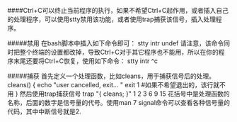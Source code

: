 ####Ctrl+C可以终止当前程序的执行，如果不希望Ctrl+C起作用，或者插入自己的处理程序，可以使用stty禁用该功能，或者使用trap捕获该信号，插入处理程序。


#####禁用
    在bash脚本中插入如下命令即可：
    stty intr undef
    请注意，该命令同时把整个终端的设置都改掉，导致Ctrl+C对于其它程序也不能用，所以在你的程序末尾还要将Ctrl+C恢复，使用如下命令：
    stty intr ^c


#####捕获
    首先定义一个处理函数，比如cleans，用于捕获信号后的处理。
    cleans() {
        echo "user cancelled, exit... "
         exit 1 #如果不希望退出的，该行就不用
    }
    然后使用trap捕获信号
    trap "{ cleans;  }" 1 2 3 6 9 15
    花括号中是处理函数的名称，后面的数字是信号量的代号。使用man 7 signal命令可以查看各种信号量的代码，其中中断信号就是2.